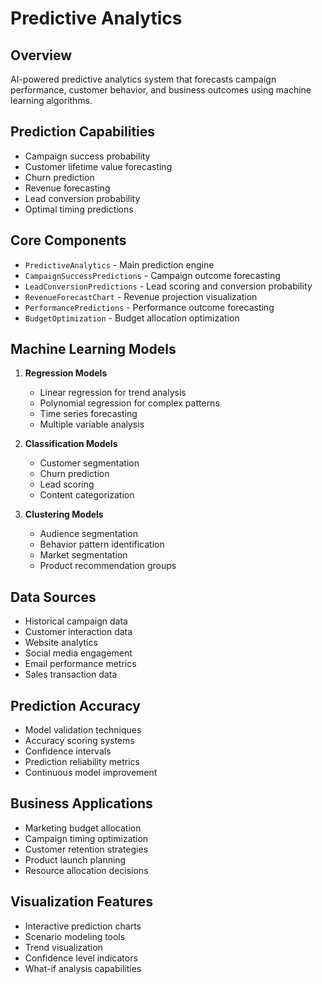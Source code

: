 
# Predictive Analytics

## Overview
AI-powered predictive analytics system that forecasts campaign performance, customer behavior, and business outcomes using machine learning algorithms.

## Prediction Capabilities
- Campaign success probability
- Customer lifetime value forecasting
- Churn prediction
- Revenue forecasting
- Lead conversion probability
- Optimal timing predictions

## Core Components
- `PredictiveAnalytics` - Main prediction engine
- `CampaignSuccessPredictions` - Campaign outcome forecasting
- `LeadConversionPredictions` - Lead scoring and conversion probability
- `RevenueForecastChart` - Revenue projection visualization
- `PerformancePredictions` - Performance outcome forecasting
- `BudgetOptimization` - Budget allocation optimization

## Machine Learning Models
1. **Regression Models**
   - Linear regression for trend analysis
   - Polynomial regression for complex patterns
   - Time series forecasting
   - Multiple variable analysis

2. **Classification Models**
   - Customer segmentation
   - Churn prediction
   - Lead scoring
   - Content categorization

3. **Clustering Models**
   - Audience segmentation
   - Behavior pattern identification
   - Market segmentation
   - Product recommendation groups

## Data Sources
- Historical campaign data
- Customer interaction data
- Website analytics
- Social media engagement
- Email performance metrics
- Sales transaction data

## Prediction Accuracy
- Model validation techniques
- Accuracy scoring systems
- Confidence intervals
- Prediction reliability metrics
- Continuous model improvement

## Business Applications
- Marketing budget allocation
- Campaign timing optimization
- Customer retention strategies
- Product launch planning
- Resource allocation decisions

## Visualization Features
- Interactive prediction charts
- Scenario modeling tools
- Trend visualization
- Confidence level indicators
- What-if analysis capabilities
